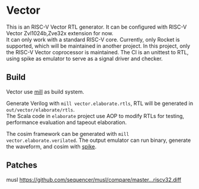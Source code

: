# Vector

This is an RISC-V Vector RTL generator.
It can be configured with RISC-V Vector Zvl1024b,Zve32x extension for now.  
It can only work with a standard RISC-V core.
Currently, only Rocket is supported, which will be maintained in another project.
In this project, only the RISC-V Vector coprocessor is maintained.
The CI is an unittest to RTL, using spike as emulator to serve as a signal driver and checker.

## Build

Vector use [mill](https://github.com/com-lihaoyi/mill) as build system.

Generate Verilog with `mill vector.elaborate.rtls`, RTL will be generated in `out/vector/elaborate/rtls`.  
The Scala code in `elaborate` project use AOP to modify RTLs for testing, performance evaluation and tapeout elaboration.  

The cosim framework can be generated with `mill vector.elaborate.verilated`.
The output emulator can run binary, generate the waveform, and cosim with [spike](https://github.com/riscv/riscv-isa-sim).

## Patches
<!-- BEGIN-PATCH -->
musl https://github.com/sequencer/musl/compare/master...riscv32.diff
<!-- END-PATCH -->
